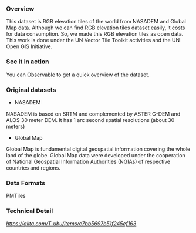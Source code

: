 ### Overview

This dataset is RGB elevation tiles of the world from NASADEM and Global Map data. Although we can find RGB elevation tiles dataset easily, it costs for data consumption. So, we made this RGB elevation tiles as open data. This work is done under the UN Vector Tile Toolkit activities and the UN Open GIS Initiative. 

### See it in action

You can [Observable](https://observablehq.com/d/652ef8ca26776146) to get a quick overview of the dataset.

### Original datasets

- NASADEM

NASADEM is based on SRTM and complemented by ASTER G-DEM and ALOS 30 meter DEM. It has 1 arc second spatial resolutions (about 30 meters)

- Global Map

Global Map is fundamental digital geospatial information covering the whole land of the globe. Global Map data were developed under the cooperation of National Geospatial Information Authorities (NGIAs) of respective countries and regions.

### Data Formats

PMTiles

### Technical Detail

*https://qiita.com/T-ubu/items/c7bb5697b51f245ef163*
